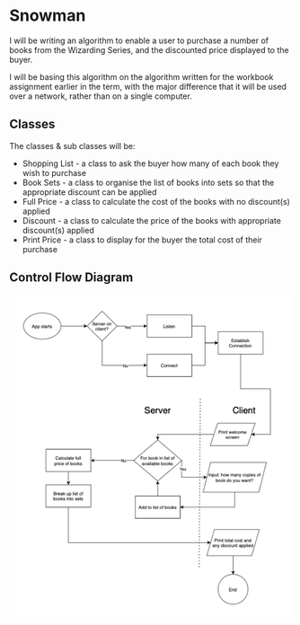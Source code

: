 # Snowman

I will be writing an algorithm to enable a user to purchase a number of books from the Wizarding Series, and the discounted price displayed to the buyer.

I will be basing this algorithm on the algorithm written for the workbook assignment earlier in the term, with the major difference that it will be used over a network, rather than on a single computer.

## Classes

The classes & sub classes will be:
* Shopping List - a class to ask the buyer how many of each book they wish to purchase
* Book Sets - a class to organise the list of books into sets so that the appropriate discount can be applied
* Full Price - a class to calculate the cost of the books with no discount(s) applied
* Discount - a class to calculate the price of the books with appropriate discount(s) applied
* Print Price - a class to display for the buyer the total cost of their purchase

## Control Flow Diagram

![Control Flow Diagram](control_flow.png)